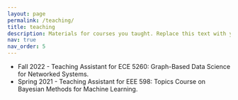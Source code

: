 ```yaml
---
layout: page
permalink: /teaching/
title: teaching
description: Materials for courses you taught. Replace this text with your description.
nav: true
nav_order: 5
---
```


- Fall 2022 - Teaching Assistant for ECE 5260: Graph-Based Data Science for Networked Systems.
- Spring 2021 - Teaching Assistant for EEE 598: Topics Course on Bayesian Methods for Machine Learning.